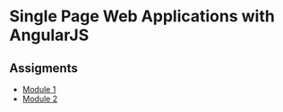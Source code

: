 # Single Page Web Applications with AngularJS
## Assigments
* [Module 1](./module1-solution/)
* [Module 2](./module2-solution/)
